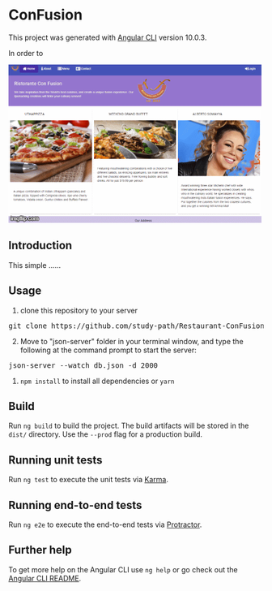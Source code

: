 # ConFusion

This project was generated with [Angular CLI](https://github.com/angular/angular-cli) version 10.0.3.

In order to

![](/src/assets/images/4ooac3.gif)

## Introduction

This simple ......

## Usage

<ol>
  <li>clone this repository to your server</li>
</ol>
  <div class="highlight highlight-source-shell"><pre>git clone https://github.com/study-path/Restaurant-ConFusion.git</pre></div>
<ol start="2">
  <li>Move to "json-server" folder in your terminal window, and type the following at the command prompt to start the server:</li>
</ol start="3">
  <div class="highlight highlight-source-shell"><pre>json-server --watch db.json -d 2000</pre></div>
<ol>
  <li><code>npm install</code> to install all dependencies or <code>yarn</code></li>
</ol>

## Build

Run `ng build` to build the project. The build artifacts will be stored in the `dist/` directory. Use the `--prod` flag for a production build.

## Running unit tests

Run `ng test` to execute the unit tests via [Karma](https://karma-runner.github.io).

## Running end-to-end tests

Run `ng e2e` to execute the end-to-end tests via [Protractor](http://www.protractortest.org/).

## Further help

To get more help on the Angular CLI use `ng help` or go check out the [Angular CLI README](https://github.com/angular/angular-cli/blob/master/README.md).
